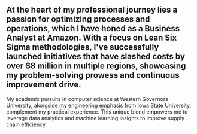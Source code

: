 ## At the heart of my professional journey lies a passion for optimizing processes and operations, which I have honed as a Business Analyst at Amazon. With a focus on Lean Six Sigma methodologies, I've successfully launched initiatives that have slashed costs by over $8 million in multiple regions, showcasing my problem-solving prowess and continuous improvement drive.

My academic pursuits in computer science at Western Governors University, alongside my engineering emphasis from Iowa State University, complement my practical experience. This unique blend empowers me to leverage data analytics and machine learning insights to improve supply chain efficiency.
